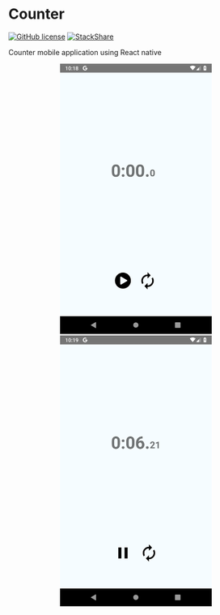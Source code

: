 # Counter

[![GitHub license](https://img.shields.io/github/license/nimjetushar/Counter.svg)](https://github.com/nimjetushar/Counter/blob/master/LICENSE)
[![StackShare](http://img.shields.io/badge/tech-stack-0690fa.svg?style=flat)](https://stackshare.io/nimjetushar/counter-react-native)

Counter mobile application using React native

<p align="center">
  <img width='300px' src='./assets/Screenshot_1557420515.png' alt='Counter'/>
  <img width='300px' src='./assets/Screenshot_1557420548.png' alt='Counter'/>  
</p>
